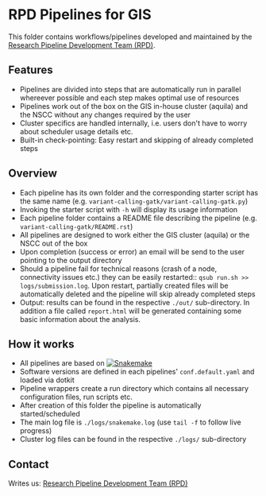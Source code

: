 # RPD Pipelines for GIS 


This folder contains workflows/pipelines developed and maintained by
the
[Research Pipeline Development Team (RPD)](mailto:rpd@gis.a-star.edu.sg).


## Features

- Pipelines are divided into steps that are automatically run in parallel
  whereever possible and each step makes optimal use of resources
- Pipelines work out of the box on the GIS in-house cluster (aquila) and the
  NSCC without any changes required by the user
- Cluster specifics are handled internally, i.e. users don't have to
  worry about scheduler usage details etc.
- Built-in check-pointing: Easy restart and skipping of already
  completed steps

## Overview

- Each pipeline has its own folder and the corresponding starter
  script has the same name
  (e.g. `variant-calling-gatk/variant-calling-gatk.py`)
- Invoking the starter script with `-h` will display its usage
  information
- Each pipeline folder contains a README file describing the pipeline
  (e.g. `variant-calling-gatk/README.rst`)
- All pipelines are designed to work either the GIS cluster (aquila) or
  the NSCC out of the box
- Upon completion (success or error) an email will be send to the user
  pointing to the output directory
- Should a pipeline fail for technical reasons (crash of a node,
  connectivity issues etc.) they can be easily restarted:: `qsub
  run.sh >> logs/submission.log`. Upon restart, partially created
  files will be automatically deleted and the pipeline will skip
  already completed steps
- Output: results can be found in the respective `./out/`
  sub-directory.  In addition a file called `report.html` will be
  generated containing some basic information about the analysis.
  
## How it works

- All pipelines are based on [![Snakemake](https://img.shields.io/badge/snakemake-≥3.5.2-brightgreen.svg?style=flat-square)](http://snakemake.bitbucket.org)
- Software versions are defined in each pipelines' `conf.default.yaml`
  and loaded via dotkit
- Pipeline wrappers create a run directory which contains all
  necessary configuration files, run scripts etc.
- After creation of this folder the pipeline is automatically
  started/scheduled
- The main log file is `./logs/snakemake.log` (use `tail -f` to follow live progress)
- Cluster log files can be found in the respective `./logs/` sub-directory


## Contact

Writes us: [Research Pipeline Development Team (RPD)](mailto:rpd@gis.a-star.edu.sg)

